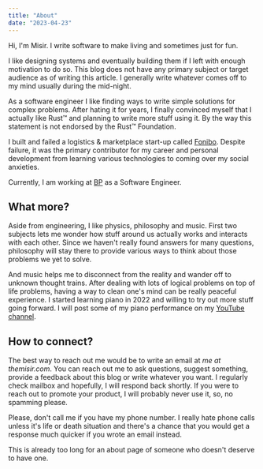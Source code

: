 ```yaml
---
title: "About"
date: "2023-04-23"
---
```


Hi, I'm Misir. I write software to make living and sometimes just for fun.

I like designing systems and eventually building them if I left with enough motivation to do so. This blog does not have any primary subject or target  audience as of writing this article. I generally write whatever comes off to my mind usually during the mid-night.

As a software engineer I like finding ways to write simple solutions for complex problems. After hating it for years, I finally convinced myself that I actually like Rust™ and planning to write more stuff using it. By the way this statement is not endorsed by the Rust™ Foundation.

I built and failed a logistics & marketplace start-up called [Fonibo](https://fonibo.com). Despite failure, it was the primary contributor for my career and personal development from learning various technologies to coming over my social anxieties.

Currently, I am working at [BP](https://bp.com) as a Software Engineer.

## What more?

Aside from engineering, I like physics, philosophy and music. First two subjects lets me wonder how stuff around us actually works and interacts with each other. Since we haven't really found answers for many questions, philosophy will stay there to provide various ways to think about those problems we yet to solve.

And music helps me to disconnect from the reality and wander off to unknown thought trains. After dealing with lots of logical problems on top of life problems, having a way to  clean one's mind can be really peaceful experience. I started learning piano in 2022 and willing to try out more stuff going forward. I will post some of my piano performance on my [YouTube channel](https://youtube.com/@themisir).

## How to connect?

The best way to reach out me would be to write an email at _me at themisir.com_. You can reach out me to ask questions, suggest something, provide a feedback about this blog or write whatever you want. I regularly check mailbox and hopefully, I will respond back shortly. If you were to reach out to promote your product, I will probably never use it, so, no spamming please.

Please, don't call me if you have my phone number. I really hate phone calls unless it's life or death situation and there's a chance that you would get a response much quicker if you wrote an email instead.

This is already too long for an about page of someone who doesn't deserve to have one.
